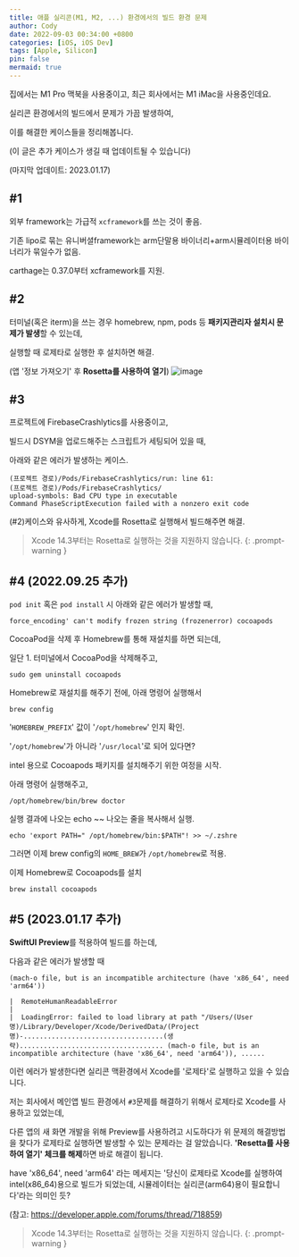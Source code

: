 ```yaml
---
title: 애플 실리콘(M1, M2, ...) 환경에서의 빌드 환경 문제
author: Cody
date: 2022-09-03 00:34:00 +0800
categories: [iOS, iOS Dev]
tags: [Apple, Silicon]
pin: false
mermaid: true
---
```

집에서는 M1 Pro 맥북을 사용중이고, 최근 회사에서는 M1 iMac을 사용중인데요.

실리콘 환경에서의 빌드에서 문제가 가끔 발생하여,

이를 해결한 케이스들을 정리해봅니다.

(이 글은 추가 케이스가 생길 때 업데이트될 수 있습니다)

(마지막 업데이트: 2023.01.17)

## #1

외부 framework는 가급적 `xcframework`를 쓰는 것이 좋음.

기존 lipo로 묶는 유니버셜framework는 arm단말용 바이너리+arm시뮬레이터용 바이너리가 묶일수가 없음.

carthage는 0.37.0부터 xcframework를 지원.

## #2

터미널(혹은 iterm)을 쓰는 경우 homebrew, npm, pods 등 **패키지관리자 설치시 문제가 발생**할 수 있는데,

실행할 때 로제타로 실행한 후 설치하면 해결.

(앱 '정보 가져오기' 후 **Rosetta를 사용하여 열기**)
![image](https://github.com/swiftycody/swiftycody.github.io/assets/9062513/d12005e9-8968-4c43-b7f4-4327d2613e6c)

## #3

프로젝트에 FirebaseCrashlytics를 사용중이고,

빌드시 DSYM을 업로드해주는 스크립트가 세팅되어 있을 때,

아래와 같은 에러가 발생하는 케이스.

```
(프로젝트 경로)/Pods/FirebaseCrashlytics/run: line 61: 
(프로젝트 경로)/Pods/FirebaseCrashlytics/
upload-symbols: Bad CPU type in executable
Command PhaseScriptExecution failed with a nonzero exit code
```

(#2)케이스와 유사하게, Xcode를 Rosetta로 실행해서 빌드해주면 해결.

> Xcode 14.3부터는 Rosetta로 실행하는 것을 지원하지 않습니다.
{: .prompt-warning }

## #4 (2022.09.25 추가)

`pod init` 혹은 `pod install` 시 아래와 같은 에러가 발생할 때,

```
force_encoding' can't modify frozen string (frozenerror) cocoapods
```

CocoaPod을 삭제 후 Homebrew를 통해 재설치를 하면 되는데,

일단 1. 터미널에서 CocoaPod을 삭제해주고,

```
sudo gem uninstall cocoapods
```

Homebrew로 재설치를 해주기 전에, 아래 명령어 실행해서

```
brew config
```

'`HOMEBREW_PREFIX`' 값이 '`/opt/homebrew`' 인지 확인.

'`/opt/homebrew`'가 아니라 '`/usr/local`'로 되어 있다면?

intel 용으로 Cocoapods 패키지를 설치해주기 위한 여정을 시작.

아래 명령어 실행해주고,

```
/opt/homebrew/bin/brew doctor
```

실행 결과에 나오는 echo ~~ 나오는 줄을 복사해서 실행.

```
echo 'export PATH=" /opt/homebrew/bin:$PATH"! >> ~/.zshre
```

그러면 이제 brew config의 `HOME_BREW`가 `/opt/homebrew`로 적용.

이제 Homebrew로 Cocoapods를 설치

```
brew install cocoapods
```

## #5 (2023.01.17 추가)

**SwiftUI Preview**를 적용하여 빌드를 하는데,

다음과 같은 에러가 발생할 때

`(mach-o file, but is an incompatible architecture (have 'x86_64', need 'arm64'))`

```
|  RemoteHumanReadableError
|  
|  LoadingError: failed to load library at path "/Users/(User명)/Library/Developer/Xcode/DerivedData/(Project명)-...................................(생략).................................... (mach-o file, but is an incompatible architecture (have 'x86_64', need 'arm64')), ......
```

이런 에러가 발생한다면 실리콘 맥환경에서 Xcode를 '로제타'로 실행하고 있을 수 있습니다.

저는 회사에서 메인앱 빌드 환경에서 `#3`문제를 해결하기 위해서 로제타로 Xcode를 사용하고 있었는데,

다른 앱의 새 화면 개발을 위해 Preview를 사용하려고 시도하다가 위 문제의 해결방법을 찾다가 로제타로 실행하면 발생할 수 있는 문제라는 걸 알았습니다. **'Resetta를 사용하여 열기' 체크를 해제**하면 바로 해결이 됩니다.

have 'x86_64', need 'arm64' 라는 메세지는 '당신이 로제타로 Xcode를 실행하여 intel(x86_64)용으로 빌드가 되었는데, 시뮬레이터는 실리콘(arm64)용이 필요합니다'라는 의미인 듯?

(참고: https://developer.apple.com/forums/thread/718859)

> Xcode 14.3부터는 Rosetta로 실행하는 것을 지원하지 않습니다.
{: .prompt-warning }